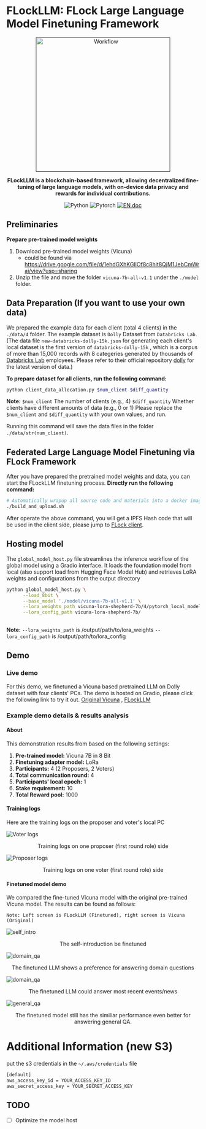 # FLockLLM: FLock Large Language Model Finetuning Framework

<p align="center">
<a href=""><img src="assets/workflow_overview.png" alt="Workflow" width="350px"></a>
</p>

<p align="center">
<b> FLockLLM is a blockchain-based framework, allowing decentralized fine-tuning of large language models, with on-device data privacy and rewards for individual contributions.</b>
</p>

<p align="center">
<img src="https://img.shields.io/badge/python-3.11-blue?style=round-square&logo=Python&color=3776AB" alt="Python" >
<img src="https://img.shields.io/badge/pytorch-latest-orange?style=round-square&logo=PyTorch&color=EE4C2C" alt="Pytorch" >
<a href="https://timothyshen1.gitbook.io/flock.io/"><img src="https://img.shields.io/badge/document-English-blue.svg" alt="EN doc"></a>
</p>

## Preliminaries

**Prepare pre-trained model weights**

1. Download pre-trained model weights (Vicuna) 
   - could be found via https://drive.google.com/file/d/1ehdGXhKGlIOf8c8hit8QjM1JebCmWrai/view?usp=sharing
2. Unzip the file and move the folder `vicuna-7b-all-v1.1` under the `./model` folder.

## Data Preparation (If you want to use your own data)
We prepared the example data for each client (total 4 clients) in the `./data/4` folder. The example dataset is `Dolly` Dataset from `Databricks Lab`.
(The data file `new-databricks-dolly-15k.json` for generating each client's local dataset is the first version of `databricks-dolly-15k` , which is a corpus of more than 15,000 records with 8 categeries generated by thousands of [Databricks Lab](https://www.databricks.com/learn/labs) employees. Please refer to their official repository [dolly](https://github.com/databrickslabs/dolly) for the latest version of data.)

**To prepare dataset for all clients, run the following command:**
```bash
python client_data_allocation.py $num_client $diff_quantity
```
**Note:**
`$num_client` The number of clients (e.g., 4)
`$diff_quantity` Whether clients have different amounts of data (e.g., 0 or 1)
Please replace the `$num_client` and `$diff_quantity` with your own values, and run.

Running this command will save the data files in the folder `./data/str(num_client)`. 

## Federated Large Language Model Finetuning via FLock Framework
After you have prepared the pretrained model weights and data, you can start the FLockLLM finetuning process.
**Directly run the following command:**
```bash
# Automatically wrapup all source code and materials into a docker image and upload to IPFS server
./build_and_upload.sh
```
After operate the above command, you will get a IPFS Hash code that will be used in the client side, please jump to [FLock client](https://github.com/FLock-io/client).

## Hosting model

The `global_model_host.py` file streamlines the inference workflow of the global model using a Gradio interface. It loads the foundation model from local (also support load from Hugging Face Model Hub) and retrieves LoRA weights and configurations from the output directory

```bash
python global_model_host.py \
      --load_8bit \
      --base_model './model/vicuna-7b-all-v1.1' \
      --lora_weights_path vicuna-lora-shepherd-7b/4/pytorch_local_model_lora.bin \
      --lora_config_path vicuna-lora-shepherd-7b/
      
```
**Note:**
`--lora_weights_path` is /output/path/to/lora_weights
`--lora_config_path` is /output/path/to/lora_config

## Demo
### Live demo
For this demo, we finetuned a Vicuna based pretrained LLM on Dolly dataset with four clients' PCs. The demo is hosted on Gradio, please click the following link to try it out.
[Original Vicuna](http://209.20.157.253:7860/) , [FLockLLM](http://209.20.157.253:7861/)

### Example demo details & results analysis
#### About
This demonstration results from based on the following settings:
1. **Pre-trained model:** Vicuna 7B in 8 Bit
2. **Finetuning adapter model:** LoRa
3. **Participants:** 4 (2 Proposers, 2 Voters)
4. **Total communication round:** 4
5. **Participants' local epoch:** 1
6. **Stake requirement:** 10
7. **Total Reward pool:** 1000

#### Training logs
Here are the training logs on the proposer and voter's local PC

![Voter logs](assets/llm_demo_voter_log.jpg)

<p align="center">Training logs on one proposer (first round role) side</p>

![Proposer logs](assets/llm_demo_proposer_log.png)

<p align="center">Training logs on one voter (first round role) side</p>

#### Finetuned model demo
We compared the fine-tuned Vicuna model with the original pre-trained Vicuna model. The results can be found as follows:

`Note: Left screen is FLockLLM (Finetuned), right screen is Vicuna (Original)`

![self_intro](assets/llm_demo_chat1.png)

<p align="center">The self-introduction be finetuned</p>

![domain_qa](assets/llm_demo_chat2.png)

<p align="center">The finetuned LLM shows a preference for answering domain questions</p>

![domain_qa](assets/llm_demo_chat4.png)

<p align="center">The finetuned LLM could answer most recent events/news</p>


![general_qa](assets/llm_demo_chat3.png)

<p align="center">The finetuned model still has the similiar performance even better for answering general QA.</p>


# Additional Information (new S3)
put the s3 credentials in the `~/.aws/credentials` file

```bash
[default]
aws_access_key_id = YOUR_ACCESS_KEY_ID
aws_secret_access_key = YOUR_SECRET_ACCESS_KEY
```

## TODO
- [ ] Optimize the model host
